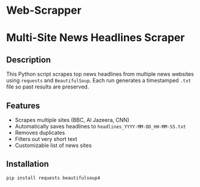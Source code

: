 # Web-Scrapper
# Multi-Site News Headlines Scraper
## Description
This Python script scrapes top news headlines from multiple news websites using `requests` and `BeautifulSoup`.   Each run generates a timestamped `.txt` file so past results are preserved.
## Features
- Scrapes multiple sites (BBC, Al Jazeera, CNN)
- Automatically saves headlines to `headlines_YYYY-MM-DD_HH-MM-SS.txt`
- Removes duplicates
- Filters out very short text
- Customizable list of news sites

## Installation
```bash
pip install requests beautifulsoup4
